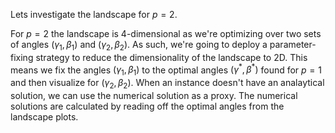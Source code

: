 Lets investigate the landscape for $p=2$.

For $p=2$ the landscape is 4-dimensional as we're optimizing over two sets of angles $(\gamma_1, \beta_1)$ and $(\gamma_2, \beta_2)$. As such, we're going to deploy a parameter-fixing strategy to reduce the dimensionality of the landscape to 2D. This means we fix the angles $(\gamma_1, \beta_1)$ to the optimal angles $(\gamma^*, \beta^*)$ found for $p=1$ and then visualize for $(\gamma_2, \beta_2)$. When an instance doesn't have an analaytical solution, we can use the numerical solution as a proxy. The numerical solutions are calculated by reading off the optimal angles from the landscape plots.